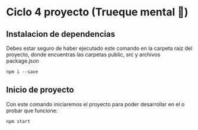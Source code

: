 # Ciclo 4 proyecto (Trueque mental 🧠)
## Instalacion de dependencias

 Debes estar seguro de haber ejecutado este comando en la carpeta raiz del proyecto, donde encuentras las carpetas public, src y archivos package.json
```
npm i --save 
```
## Inicio de proyecto
Con este comando iniciaremos el proyecto para poder desarrollar en el o probar que funcione:
```
npm start
```

